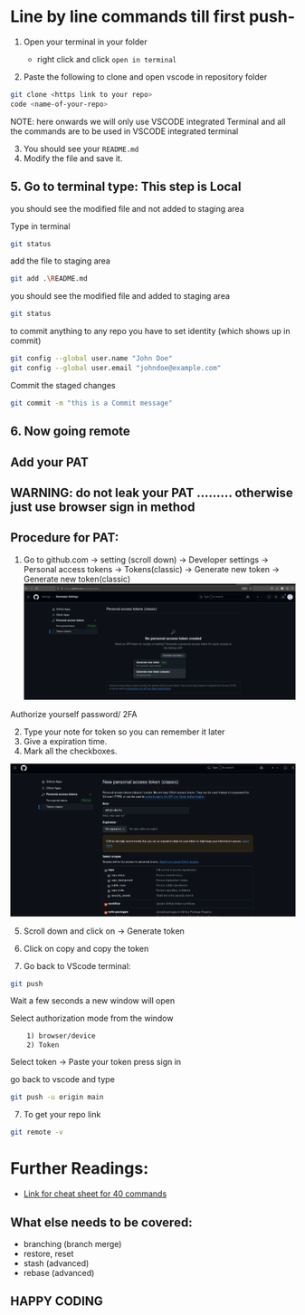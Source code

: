 # Line by line commands till first push-


1. Open your terminal in your folder 
    - right click and click ```open in terminal```

2. Paste the following to clone and open vscode in repository folder

```bash 
git clone <https link to your repo>
code <name-of-your-repo>
```

NOTE: here onwards we will only use VSCODE integrated Terminal and all the commands are to be used in VSCODE integrated terminal

3. You should see your ```README.md```
4. Modify the file and save it.

## 5. Go to terminal type: This step is Local

you should see the modified file and not added to staging area

Type in terminal
```bash
git status
```

add the file to staging area
```bash
git add .\README.md
```

you should see the modified file and added to staging area
```bash
git status
```

to commit anything to any repo you have to set identity (which shows up in commit)
```bash
git config --global user.name "John Doe"
git config --global user.email "johndoe@example.com"
```

Commit the staged changes
```bash
git commit -m "this is a Commit message"
```


## 6. Now going remote
## Add your PAT 
## WARNING: do not leak your PAT ......... otherwise just use browser sign in method

## Procedure for PAT: 
1. Go to github.com -> setting (scroll down) -> Developer settings -> Personal access tokens ->  Tokens(classic) -> Generate new token -> Generate new token(classic)
![](./Screenshot%20from%202024-12-06%2016-59-25.png)  

Authorize yourself password/ 2FA
 
2. Type your note for token so you can remember it later
3. Give a expiration time.
4. Mark all the checkboxes.

![](./Screenshot%20from%202024-12-06%2017-02-47.png)

5. Scroll down and click on -> Generate token
6. Click on copy and copy the token 

7. Go back to VScode terminal:
```bash 
git push 
```

Wait a few seconds a new window will open

Select authorization mode from the window
```
    1) browser/device
    2) Token 
```

Select token -> Paste your token press sign in



go back to vscode and type
```bash
git push -u origin main
```

7. To get your repo link
```bash
git remote -v
```




# Further Readings:
- [Link for cheat sheet for 40 commands ](https://dev.to/ruppysuppy/git-cheat-sheet-with-40-commands-concepts-1m26)

## What else needs to be covered:

- branching (branch merge)
- restore, reset
- stash (advanced)
- rebase (advanced)

## HAPPY CODING